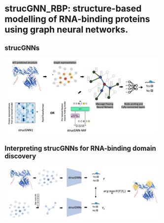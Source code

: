 # strucGNN_RBP: structure-based modelling of RNA-binding proteins using graph neural networks.

## strucGNNs
<img src="figs/strucGNNs.png">

## Interpreting strucGNNs for RNA-binding domain discovery
<img src="figs/GNN_explainer.png">
